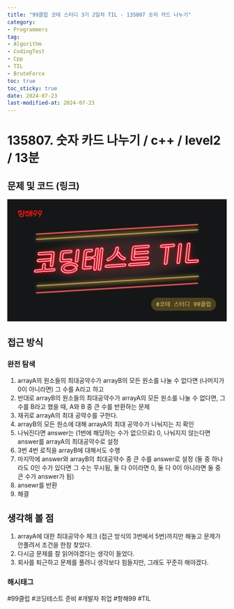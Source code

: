 ```yaml
---
title: "99클럽 코테 스터디 3기 2일차 TIL - 135807 숫자 카드 나누기"
category:
- Programmers
tag:
- Algorithm
- CodingTest
- Cpp
- TIL
- BruteForce
toc: true
toc_sticky: true
date: 2024-07-23
last-modified-at: 2024-07-23
---
```


# 135807. 숫자 카드 나누기 / c++ / level2 / 13분

## 문제 및 코드 (링크)
[![image](/assets/images/99club_logo.png)](https://github.com/Sho1007/Algorithm/tree/main/%ED%94%84%EB%A1%9C%EA%B7%B8%EB%9E%98%EB%A8%B8%EC%8A%A4/2/135807.%E2%80%85%EC%88%AB%EC%9E%90%E2%80%85%EC%B9%B4%EB%93%9C%E2%80%85%EB%82%98%EB%88%84%EA%B8%B0)

## 접근 방식
### 완전 탐색
1. arrayA의 원소들의 최대공약수가 arrayB의 모든 원소를 나눌 수 없다면 (나머지가 0이 아니라면) 그 수를 A라고 하고
2. 반대로 arrayB의 원소들의 최대공약수가 arrayA의 모든 원소를 나눌 수 없다면, 그 수를 B라고 했을 때, A와 B 중 큰 수를 반환하는 문제
3. 재귀로 arrayA의 최대 공약수를 구한다.
4. arrayB의 모든 원소에 대해 arrayA의 최대 공약수가 나눠지는 지 확인
5. 나눠진다면 answer는 (1번에 해당하는 수가 없으므로) 0, 나눠지지 않는다면 answer를 arrayA의 최대공약수로 설정
6. 3번 4번 로직을 arrayB에 대해서도 수행
7. 마지막에 answer와 arrayB의 최대공약수 중 큰 수를 answer로 설정 (둘 중 하나라도 0인 수가 있다면 그 수는 무시됨, 둘 다 0이라면 0, 둘 다 0이 아니라면 둘 중 큰 수가 answer가 됨)
8. ansewr를 반환
9. 해결

## 생각해 볼 점
1. arrayA에 대한 최대공약수 체크 (접근 방식의 3번에서 5번)까지만 해놓고 문제가 안풀려서 조건을 한참 찾았다.
2. 다시금 문제를 잘 읽어야겠다는 생각이 들었다.
3. 회사를 퇴근하고 문제를 풀려니 생각보다 힘들지만, 그래도 꾸준히 해야겠다.

###  해시태그
#99클럽 #코딩테스트 준비 #개발자 취업 #항해99 #TIL